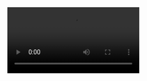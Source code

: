 <video controls="controls">
    <source src="/Videos/anaphylaxisAllAges.mp4" type="video/mp4" />

<h2>RECOGNIZE ANAPHYLAXIS</h2>

![Alt text](/Images/ChildAllergicReaction/childAllergicReaction3.jpg)

- BREATHING: A lump or tightness in the throat, or difficulty talking.
- SKIN: Itching, hives, flushing, rash, pale, or swelling.
- STOMACH: Cramps, nausea, vomiting, and/or diarrhea.
- MENTAL STATE: Sense of doom and/or anxiety, confusion, or dizziness.

<h2>CALL 9-1-1</h2>

![Alt text](/Images/AdultAllergicReaction/adultAllergicReaction7.jpg)

- Call 9-1-1 immediately.

<h2>ASK FOR AUTOINJECTOR</h2>

![Alt text](/Images/AdultAllergicReaction/adultAllergicReaction11.jpg)

- Ask the child if they are carrying an epinephrine autoinjector (EpiPen, Auvi-Q, others) to treat an allergic attack.
- If an epinephrine autoinjector is on-hand, ask whether you should help inject the medication.
- If they do not have their own injector, send people to find one by asking all bystanders, going into a place of business and ask for the first aid kit, or go to the closest pharmacy. - AND CLICK HERE -

<h2>PREPARE EPINEPNRINE AUTO-INJECTOR</h2>

![Alt text](/Images/AdultAllergicReaction/adultAllergicReaction10.jpg)

- The auto-injector is a single-use device and, once it is triggered, it cannot be reused.
- Ensure the autoinjector is an EpiPen Jr. It's designed for children weight 33 to 66 pounds (15 to 30 kilograms).
- Remove the injector from its case and follow the instructions on the side of the injector.
- The injection should only to be made in the middle of the thigh from the outside of either leg. It can be made through one layer of clothing or to bare skin.

<h2>PREPARE TO ADMINISTER EPINEPNRINE AUTO-INJECTOR</h2>

![Alt text](/Images/AdultAllergicReaction/adultAllergicReaction13.jpg)

- Hold the injector in the middle according to the instructions; do not put your hand over either end.
- If the child is agitated, restrain the leg to be injected.
- Do not swing and jab, bounce or poke the tip into the thigh because, if it bounces out, or the child jerks away, the injection will be unsuccessful.
- For EpiPen: Remove the blue safety cap and place the orange tip firmly to the thigh.
- For AdrenaClick/generic: Remove cap #1, then cap #2, then place the red tip firmly to the thigh.

<h2>ADMINISTER EPINEPNRINE AUTO-INJECTOR</h2>

![Alt text](/Images/ChildAllergicReaction/childAllergicReaction7.jpg)

- Place the orange tip against the outer thigh of either leg. You don't have to remove their pants, the needle will pierce through their clothes.
- Firmly press the orange tip against your leg; you will hear a click. This will release a needle that injects the dose of epinephrine.
- Hold the injector in place for 10 seconds to ensure that the full dose enters your body.
- Remove the EpiPen and keep it with you so medical staff will know how large of a dose you received.
- Massage the the injection site for 10 seconds to circulate the medication.
- If your EpiPen is expired, you can still use it. The potency may be reduced significantly.

<h2>GET TO THE HOSPITAL AS SOON AS POSSIBLE</h2>

![Alt text](/Images/AdultAllergicReaction/adultAllergicReaction12.jpg)

- The epinephrine only temporarily relieves the symptoms. A secondary reaction is possible.
- It is critical to get to a hospital, ambulance, or qualified medical personnel as soon as possible.
- If professional medical care is not available it is important to have a second auto-injector available in case of a secondary reaction.
- If the child loses consciousness and is not breathing or not breathing adequately but does have a pulse:

[Go to Rescue Breathing](/instructions/0/0/13)

- If the child loses consciousness and does not have a pulse:

[Go to CPR](/instructions/3/2/8)

<h2>ADMINISTER ANOTHER EPINEPNRINE AUTO-INJECTOR</h2>

![Alt text](/Images/ChildAllergicReaction/childAllergicReaction7.jpg)

- If symptoms do not improve within 5 to 20 minutes, Aminister a second epinephrine autoinjector.

<h2>RECOGNIZE THE SYMPTOMS OF SHOCK</h2>

![Alt text](/Images/ChildShock/childShock3.jpg)

- Cool, clammy skin that may appear pale or grayish.
- Profuse sweating or moist skin.
- Bluish lips and fingernails.
- Rapid and weak pulse.
- Rapid and shallow breathing.
- Enlarged or contracted pupils.
- Altered mental status such as being disoriented, confused, anxious, agitated, dizzy, lightheaded, or feel faint, weak, or fatigue.

[Go to Shock](/instructions/0/0/23)
